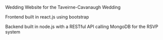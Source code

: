Wedding Website for the Taveirne-Cavanaugh Wedding

Frontend built in react.js using bootstrap

Backend built in node.js with a RESTful API calling MongoDB for the RSVP system
